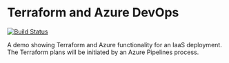 # Terraform and Azure DevOps
[![Build Status](https://zmilleson.visualstudio.com/Deploy%20Terraform%20Config/_apis/build/status/Deploy%20Terraform%20Config-CI?branchName=master)](https://zmilleson.visualstudio.com/Deploy%20Terraform%20Config/_build/latest?definitionId=16&branchName=master)

A demo showing Terraform and Azure functionality for an IaaS deployment. The Terraform plans will be initiated by an Azure Pipelines process.